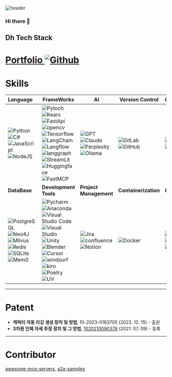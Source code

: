 ![header](https://capsule-render.vercel.app/api?type=waving&color=6994CDEE&text=&animation=twinkling&height=80)
### Hi there 👋

Dh Tech Stack
--- 

# [Portfolio ![Github](https://img.shields.io/badge/GitHub-181717?style=flat-square&logo=GitHub&logoColor=white)](https://kimdonghwi94.github.io/dhkim/)

# Skills

| Language               | FrameWorks                                | AI                      | Version Control                                     | Communication                                     |
| :------------------------------------- | ---------------------------------------- | ----------------------------- | ---------------------------------------- | ---------------------------------------- | 
| ![Python](https://img.shields.io/badge/-Python-3776AB?style=flat&logo=Python&logoColor=white) ![C#](https://img.shields.io/badge/C%23-452170?style=flat-square&logo=Csharp&logoColor=white) ![JavaScript](https://img.shields.io/badge/javascript-F7DF1E?style=flat-square&logo=javascript&logoColor=black) ![NodeJS](https://img.shields.io/badge/nodejs-5FA04E?style=flat-square&logo=nodedotjs&logoColor=black) | ![Pytoch](https://img.shields.io/badge/Pytoch-EEEEEE?style=flat&logo=pytorch&locoColor=black) ![Kears](https://img.shields.io/badge/Kears-D00000?style=flat&logo=keras&locoColor=black) ![FastApi](https://img.shields.io/badge/FastApi-000000?style=flat&logo=FastApi&locoColor=white) ![opencv](https://img.shields.io/badge/OpenCv-5C3EE8?style=flat&logo=Opencv&locoColor=white) ![Tensorflow](https://img.shields.io/badge/TensorFlow-FF6F00?style=flat&logo=TensorFlow&logoColor=white) ![LangChain](https://img.shields.io/badge/langchain-1C3C3C?style=flat&logo=langchain&logoColor=white) ![Langflow](https://img.shields.io/badge/Langflow-000000?style=flat&logo=Langflow&logoColor=white) ![langgraph](https://img.shields.io/badge/langgraph-1C3C3C?style=flat&logo=langgraph&logoColor=white) ![StreamLit](https://img.shields.io/badge/Streamlit-FF4B4B?style=flat&logo=Streamlit&logoColor=white) ![Huggingface](https://img.shields.io/badge/-HuggingFace-FDEE21?style=flat&logo=HuggingFace&logoColor=black) ![FastMCP](https://img.shields.io/badge/FastMCP-000000?style=flat&logo=modelcontextprotocol&logoColor=white) | ![GPT](https://img.shields.io/badge/openai-412991?style=flat&logo=openai&logoColor=white) ![Claude](https://img.shields.io/badge/claude-D97757?style=flat&logo=claude&logoColor=white) ![Perplexity](https://img.shields.io/badge/perplexity-1FB8CD?style=flat&logo=perplexity&logoColor=white) ![Ollama](https://img.shields.io/badge/ollama-000000?style=flat&logo=ollama&logoColor=white) | ![GitLab](https://img.shields.io/badge/GitLab-F05032?style=flat-square&logo=gitLab&logoColor=white) ![GitHub](https://img.shields.io/badge/GitHub-181717?style=flat-square&logo=GitHub&logoColor=white) | ![Slack](https://img.shields.io/badge/Slack-4A154B?style=flat-square&logo=Slack&logoColor=white) ![Discord](https://img.shields.io/badge/Discord-5865F2?style=flat-square&logo=Discord&logoColor=white) | 
| **DataBase**              | **Development Tools**                                |  **Project Management**                      |  **Containerization**                                    | **Os**                                    | 
|![PostgreSQL](https://img.shields.io/badge/postgresql-4169e1?style=flat-square&logo=postgresql&logoColor=white) ![Neo4J](https://img.shields.io/badge/neo4j-4581C3?style=flat-square&logo=neo4j&logoColor=white) ![Milvus](https://img.shields.io/badge/milvus-4169e1?style=flat-square&logo=milvus&logoColor=white) ![Redis](https://img.shields.io/badge/redis-%23DD0031.svg?style=flat-square&logo=redis&logoColor=white) ![SQLite](https://img.shields.io/badge/sqlite-%2307405e.svg?style=flat-square&logo=sqlite&logoColor=white) ![Mem0](https://img.shields.io/badge/mem0-000000?style=flat&logo=mem0&logoColor=white) | ![Pycharm](https://img.shields.io/badge/PyCharm%20IDE-000000?style=flat&logo=Pycharm&locoColor=yellow) ![Anaconda](https://img.shields.io/badge/Anaconda-44A833?style=flat-square&logo=anaconda&logoColor=white) ![Visual Studio Code](https://img.shields.io/badge/Visual%20Studio%20Code-007ACC.svg?&style=flat-square&logo=visual-studio-code&logoColor=white) ![Visual Studio](https://img.shields.io/badge/Visual%20Studio-5C2D91?style=flat-square&logo=visual-studio&logoColor=white) ![Unity](https://img.shields.io/badge/Unity-000000?style=flat-square&logo=Unity&logoColor=white) ![Blender](https://img.shields.io/badge/Blender-E87D0D?style=flat-square&logo=Blender&logoColor=white) ![Cursor](https://custom-icon-badges.demolab.com/badge/Cursor-000000?logo=cursor-ai-white) ![windsurf](https://img.shields.io/badge/Windsurf-0B100F?style=flat-square&logo=windsurf&logoColor=white) ![kiro](https://img.shields.io/badge/kiro-5C3EE8?style=flat-square&logo=kiro&logoColor=white) ![Poetry](https://img.shields.io/badge/Poetry-%233B82F6.svg?style=flat-square&logo=poetry&logoColor=0B3D8D) ![UV](https://img.shields.io/badge/UV-0B100F.svg?style=flat-square&logo=UV&logoColor=#DE5FE9) | ![Jira](https://img.shields.io/badge/Jira-0052CC?style=flat-square&logo=Jira&logoColor=white) ![confluence](https://img.shields.io/badge/Confluence-172B4D?style=flat-square&logo=confluence&logoColor=white) ![Notion](https://img.shields.io/badge/Notion-000000?style=flat-square&logo=Notion&logoColor=white) | ![Docker](https://img.shields.io/badge/Docker-2496ED?style=flat-square&logo=Docker&logoColor=white) | ![Windows](https://img.shields.io/badge/Windows-0078D4?style=flat-square&logo=Windows&logoColor=white) ![Linux](https://img.shields.io/badge/Linux-FCC624?style=flat-square&logo=Linux&logoColor=white) ![MacOs](https://img.shields.io/badge/MacOs-000000?style=flat-square&logo=MacOs&logoColor=white) | 

---
# Patent
- **캐릭터 자동 리깅 생성 장치 및 방법**, 10-2023-0183705 (2023. 12. 15) - 출원
- **3차원 인체 자세 추정 장치 및 그 방법**, [1020210090378](https://doi.org/10.8080/1020210090378)  (2021. 07. 09) - 등록

---
# Contributor
[awesome-mcp-servers](https://github.com/punkpeye/awesome-mcp-servers/pull/1251), [a2a-samples](https://github.com/a2aproject/a2a-samples/pull/337#issue-3355878718)
